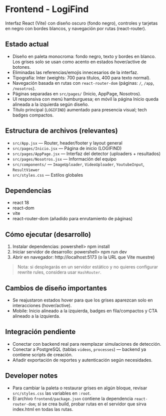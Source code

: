 # Frontend - LogiFind

Interfaz React (Vite) con diseño oscuro (fondo negro), controles y tarjetas en negro con bordes blancos, y navegación por rutas (react-router).

## Estado actual
- Diseño en paleta monocroma: fondo negro, texto y bordes en blanco. Los grises solo se usan como acento en estados hover/active de botones.
- Eliminadas las referencias/emojis innecesarios de la interfaz.
- Tipografía: Inter (weights: 700 para títulos, 400 para texto normal).
- Navegación basada en rutas con `react-router-dom` (páginas: `/`, `/app`, `/nosotros`).
- Páginas separadas en `src/pages/` (Inicio, AppPage, Nosotros).
- UI responsiva con menú hamburguesa; en móvil la página Inicio queda alineada a la izquierda según diseño.
- Título principal (`LOGIFIND`) aumentado para presencia visual; tech badges compactos.

## Estructura de archivos (relevantes)
- `src/App.jsx` — Router, header/footer y layout general
- `src/pages/Inicio.jsx` — Página de inicio (LOGIFIND)
- `src/pages/AppPage.jsx` — Interfaz del detector (uploaders + resultados)
- `src/pages/Nosotros.jsx` — Información del equipo
- `src/components/` — `ImageUploader`, `VideoUploader`, `YoutubeInput`, `ResultViewer`
- `src/styles.css` — Estilos globales 

## Dependencias
- react 18
- react-dom
- vite
- react-router-dom (añadido para enrutamiento de páginas)

## Cómo ejecutar (desarrollo)
1. Instalar dependencias:
   powershell> npm install
2. Iniciar servidor de desarrollo:
   powershell> npm run dev
3. Abrir en navegador: http://localhost:5173 (o la URL que Vite muestre)

> Nota: si desplegarás en un servidor estático y no quieres configurar rewrite rules, considera usar `HashRouter`.

## Cambios de diseño importantes
- Se reajustaron estados hover para que los grises aparezcan solo en interacciones (hover/active).
- Mobile: Inicio alineado a la izquierda, badges en fila/compactos y CTA alineado a la izquierda.

## Integración pendiente
- Conectar con backend real para reemplazar simulaciones de detección.
- Conectar a PostgreSQL (tablas `videos`, `processes`) — backend ya contiene scripts de creación.
- Añadir exportación de reportes y autenticación según necesidades.

## Developer notes
- Para cambiar la paleta o restaurar grises en algún bloque, revisar `src/styles.css` las variables en `:root`.
- El archivo `frontend/package.json` contiene la dependencia `react-router-dom`; si se crea build, probar rutas en el servidor que sirva index.html en todas las rutas.

